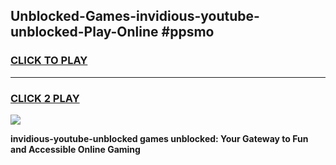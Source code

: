
## Unblocked-Games-invidious-youtube-unblocked-Play-Online #ppsmo
<h3>
<a href="https://news.freeplayer.one?title=invidious-youtube-unblocked&ref=3">CLICK TO PLAY</a></h3>
<hr>

<h3>
<a href="https://news.freeplayer.one?title=invidious-youtube-unblocked&ref=3">CLICK 2 PLAY</a>
  
</h3>

<a href="https://news.freeplayer.one?title=invidious-youtube-unblocked&ref=3"><img src="https://clearcache.store/games.png"></a>


**invidious-youtube-unblocked games unblocked: Your Gateway to Fun and Accessible Online Gaming**
